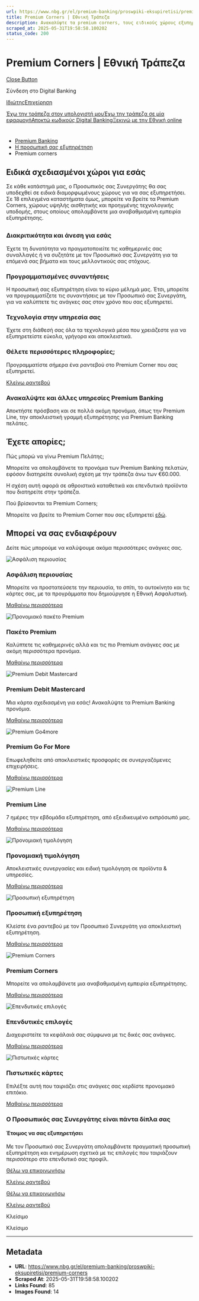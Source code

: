 ```yaml
---
url: https://www.nbg.gr/el/premium-banking/proswpiki-eksupiretisi/premium-corners
title: Premium Corners | Εθνική Τράπεζα
description: Ανακαλύψτε τα premium corners, τους ειδικούς χώρους εξυπηρέτησης για premium πελάτες. Μπείτε στο site της Εθνικής Τράπεζας για περισσότερα!
scraped_at: 2025-05-31T19:58:58.100202
status_code: 200
---
```


# Premium Corners | Εθνική Τράπεζα

[Close Button](#)

Σύνδεση στο Digital Banking

[Ιδιώτης](https://ibank.nbg.gr/web/?loginType=retail)[Επιχείρηση](https://ibank.nbg.gr/web/?loginType=corporate)

[Έχω την τράπεζα στον υπολογιστή μου](/el/idiwtes/kathimerines-sunallages/digital-banking/internet-banking)[Έχω την τράπεζα σε μία εφαρμογή](/el/idiwtes/kathimerines-sunallages/digital-banking/mobile-banking)[Αποκτώ κωδικούς Digital Banking](/el/idiwtes/kathimerines-sunallages/digital-banking/dunatotites-internet-mobile-banking/ekdosi-kwdikwn-digital-banking)[Ξεκινώ με την Εθνική online](/el/idiwtes/kathimerines-sunallages/digital-banking/ksekiniste-me-thn-ethniki-online)

# 

  * [Premium Banking](/el/premium-banking)
  * [Η προσωπική σας εξυπηρέτηση](/el/premium-banking/proswpiki-eksupiretisi)
  * Premium corners 

## Ειδικά σχεδιασμένοι χώροι για εσάς

Σε κάθε κατάστημά μας, ο Προσωπικός σας Συνεργάτης θα σας υποδεχθεί σε ειδικά διαμορφωμένους χώρους για να σας εξυπηρετήσει. Σε 18 επιλεγμένα καταστήματα όμως, μπορείτε να βρείτε τα Premium Corners, χώρους υψηλής αισθητικής και προηγμένης τεχνολογικής υποδομής, στους οποίους απολαμβάνετε μια αναβαθμισμένη εμπειρία εξυπηρέτησης.

## 

### Διακριτικότητα και άνεση για εσάς

Έχετε τη δυνατότητα να πραγματοποιείτε τις καθημερινές σας συναλλαγές ή να συζητάτε με τον Προσωπικό σας Συνεργάτη για τα επόμενά σας βήματα και τους μελλοντικούς σας στόχους.

### Προγραμματισμένες συναντήσεις

Η προσωπική σας εξυπηρέτηση είναι το κύριο μέλημά μας. Έτσι, μπορείτε να προγραμματίζετε τις συναντήσεις με τον Προσωπικό σας Συνεργάτη, για να καλύπτετε τις ανάγκες σας στον χρόνο που σας εξυπηρετεί.

### Τεχνολογία στην υπηρεσία σας

Έχετε στη διάθεσή σας όλα τα τεχνολογικά μέσα που χρειάζεστε για να εξυπηρετείστε εύκολα, γρήγορα και αποκλειστικά.

### Θέλετε περισσότερες πληροφορίες;

Προγραμματίστε σήμερα ένα ραντεβού στο Premium Corner που σας εξυπηρετεί.

[ Κλείνω ραντεβού](/el/footer/epikoinwnia)

### Ανακαλύψτε και άλλες υπηρεσίες Premium Banking

Αποκτήστε πρόσβαση και σε πολλά ακόμη προνόμια, όπως την Premium Line, την αποκλειστική γραμμή εξυπηρέτησης για Premium Banking πελάτες.

[ ](#)

## Έχετε απορίες;

Πώς μπορώ να γίνω Premium Πελάτης;

Μπορείτε να απολαμβάνετε τα προνόμια των Premium Banking πελατών, εφόσον διατηρείτε συνολική σχέση με την τράπεζα άνω των €60.000.

Η σχέση αυτή αφορά σε αθροιστικά καταθετικά και επενδυτικά προϊόντα που διατηρείτε στην τράπεζα.

Πού βρίσκονται τα Premium Corners;

Μπορείτε να βρείτε το Premium Corner που σας εξυπηρετεί [εδώ](/el/idiwtes/katastimata-atm).

## Μπορεί να σας ενδιαφέρουν

Δείτε πώς μπορούμε να καλύψουμε ακόμα περισσότερες ανάγκες σας.

![Ασφάλιση περιουσίας ](https://www.nbg.gr/-/jssmedia/Images/premium-banking/prostateuw-thn-periousia-mou/958891866-PremiumBanking-ProstateuoTinPeriousiaMou-800x480.jpg?rev=-1)

### Ασφάλιση περιουσίας 

Μπορείτε να προστατεύσετε την περιουσία, το σπίτι, το αυτοκίνητο και τις κάρτες σας, με τα προγράμματα που δημιούργησε η Εθνική Ασφαλιστική.

[Μαθαίνω περισσότερα](/el/premium-banking/asfalisi-periousias-premium-pelatwn "Μαθαίνω περισσότερα")

![Προνομιακό πακέτο Premium](https://www.nbg.gr/-/jssmedia/Images/idiwtes/kathimerines-sunallages/trapezika-paketa/1280348802_Premium_800x480_NEW.jpg?rev=ec942c44828d46a6a6710455152d2643)

### Πακέτο Premium

Καλύπτετε τις καθημερινές αλλά και τις πιο Premium ανάγκες σας με ακόμη περισσότερα προνόμια.

[Μαθαίνω περισσότερα](/el/premium-banking/pronomia/pronomia-upiresies/premium "Μαθαίνω περισσότερα")

![Premium Debit Mastercard](https://www.nbg.gr/-/jssmedia/Images/premium-banking/pronomia-mou/pronomia-upiresies/premium-go4more/shutterstock_1240382080_Card-800x480.jpg?rev=3516e63f71b941818b478989c38e2c1e)

### Premium Debit Mastercard

Μια κάρτα σχεδιασμένη για εσάς! Ανακαλύψτε τα Premium Banking προνόμια.

[Μαθαίνω περισσότερα](/el/premium-banking/pronomia/pronomia-upiresies/premium-debit-mastercard "Μαθαίνω περισσότερα")

![Premium Go4more](https://www.nbg.gr/-/jssmedia/Images/premium-banking/pronomia-mou/pronomia-upiresies/premium-go4more/shutterstock_1084377905_Card-800x480.jpg?rev=e948ef3c176641e49f2a32adf0199dcf)

### Premium Go For More

Επωφεληθείτε από αποκλειστικές προσφορές σε συνεργαζόμενες επιχειρήσεις.

[Μαθαίνω περισσότερα](/el/premium-banking/pronomia/pronomia-upiresies/premium-go4more-programma-epivraveusis "Μαθαίνω περισσότερα")

![Premium Line](https://www.nbg.gr/-/jssmedia/Images/premium-banking/pronomia-mou/pronomia-upiresies/G883698084pcornersgiaeksipiretisipelatwnpronomiaupiresiespremiumlinegrammieksupiretisisCard800x480.jpg?rev=-1)

### Premium Line

7 ημέρες την εβδομάδα εξυπηρέτηση, από εξειδικευμένο εκπρόσωπό μας.

[Μαθαίνω περισσότερα](/el/premium-banking/pronomia/pronomia-upiresies/premium-line-grammi-eksupiretisis "Μαθαίνω περισσότερα")

![Προνομιακή τιμολόγηση](https://www.nbg.gr/-/jssmedia/Images/premium-banking/pronomia-mou/pronomiaki-timologisi-gia-premium-pelates/888019334-PremiumBanking-TaPronomiaMou-IPronomiakiMouTimologisi-800x480.jpg?rev=-1)

### Προνομιακή τιμολόγηση

Αποκλειστικές συνεργασίες και ειδική τιμολόγηση σε προϊόντα & υπηρεσίες.

[Μαθαίνω περισσότερα](/el/premium-banking/pronomia/pronomiaki-timologisi "Μαθαίνω περισσότερα")

![Προσωπική εξυπηρέτηση](https://www.nbg.gr/-/jssmedia/Images/premium-banking/proswpiki-eksupiretisi/proswpikos-sunergatis/pg588_NEW_shutterstock_226737400-Card-800x480.jpg?rev=-1)

### Προσωπική εξυπηρέτηση

Κλείστε ένα ραντεβού με τον Προσωπικό Συνεργάτη για αποκλειστική εξυπηρέτηση.

[Μαθαίνω περισσότερα](/el/premium-banking/proswpiki-eksupiretisi "Μαθαίνω περισσότερα")

![Premium Corners](https://www.nbg.gr/-/jssmedia/Images/premium-banking/proswpiki-eksupiretisi/premium-corners/pg589_NEW_shutterstock_282767552-Card-800x480.jpg?rev=-1)

### Premium Corners

Μπορείτε να απολαμβάνετε μια αναβαθμισμένη εμπειρία εξυπηρέτησης.

[Μαθαίνω περισσότερα](/el/premium-banking/proswpiki-eksupiretisi/premium-corners "Μαθαίνω περισσότερα")

![Επενδυτικές επιλογές](https://www.nbg.gr/-/jssmedia/Images/premium-banking/ependutikes-eukairies/shutterstock_2107399232_Card-800x480.jpg?rev=1aea1818790d4ac89ecc334cbb117fb6)

### Επενδυτικές επιλογές

Διαχειριστείτε τα κεφάλαιά σας σύμφωνα με τις δικές σας ανάγκες.

[Μαθαίνω περισσότερα](/el/premium-banking/ependutikes-epiloges "Μαθαίνω περισσότερα")

![Πιστωτικές κάρτες](https://www.nbg.gr/-/jssmedia/Images/idiwtes/kathimerines-sunallages/trapezikes-kartes/pg22-1199539162_pistwtikes-kartes_mc-Card-800x480.jpg?rev=66659db0e15a4c799789a0a77dcbffaa)

### Πιστωτικές κάρτες

Επιλέξτε αυτή που ταιριάζει στις ανάγκες σας κερδίστε προνομιακό επιτόκιο.

[Μαθαίνω περισσότερα](/el/idiwtes/kathimerines-sunallages/trapezikes-kartes/pistwtikes-kartes "Μαθαίνω περισσότερα")

### Ο Προσωπικός σας Συνεργάτης είναι πάντα δίπλα σας

#### Έτοιμος να σας εξυπηρετήσει

Με τον Προσωπικό σας Συνεργάτη απολαμβάνετε πραγματική προσωπική εξυπηρέτηση και ενημέρωση σχετικά με τις επιλογές που ταιριάζουν περισσότερο στο επενδυτικό σας προφίλ.

[Θέλω να επικοινωνήσω](/el/footer/epikoinwnia)

[ Κλείνω ραντεβού ](#)

[Θέλω να επικοινωνήσω](/el/footer/epikoinwnia)

[ Κλείνω ραντεβού ](#)

Κλείσιμο

Κλείσιμο

---

## Metadata

- **URL**: https://www.nbg.gr/el/premium-banking/proswpiki-eksupiretisi/premium-corners
- **Scraped At**: 2025-05-31T19:58:58.100202
- **Links Found**: 85
- **Images Found**: 14
